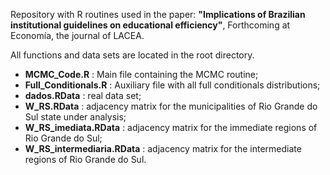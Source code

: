 Repository with R routines used in the paper:
**"Implications of Brazilian institutional guidelines on educational efficiency"**, Forthcoming at Economía, the journal of LACEA.

All functions and data sets are located in the root directory.
- **MCMC_Code.R** : Main file containing the MCMC routine; 
- **Full_Conditionals.R** : Auxiliary file with all full conditionals distributions;
- **dados.RData** : real data set;
- **W_RS.RData** : adjacency matrix for the municipalities of Rio Grande do Sul state under analysis;
- **W_RS_imediata.RData** : adjacency matrix for the immediate regions of Rio Grande do Sul;
- **W_RS_intermediaria.RData** : adjacency matrix for the intermediate regions of Rio Grande do Sul.
